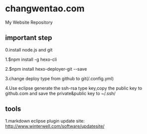 changwentao.com
=================

My Website Repository

## important step
0.install node.js and git
 
1.$npm install -g hexo-cli

2.$npm install hexo-deployer-git --save

3.change deploy type from github to git(/.config.yml)

4.Use eclipse generate the ssh-rsa type key,copy the public key to github.com and save the private&public key to ~/.ssh/

## tools
1.markdown eclipse plugin update site:
http://www.winterwell.com/software/updatesite/